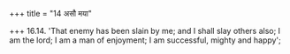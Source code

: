 +++
title = "14 असौ मया"

+++
16.14. 'That enemy has been slain by me; and I shall slay others also; I
am the lord; I am a man of enjoyment; I am successful, mighty and
happy';
